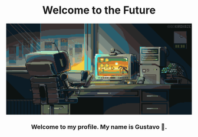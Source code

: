<h1 align="center"> Welcome to the Future </h1>

<img src="./img/welcome.gif" alt="Welcome" align="center"></img>

<h3 align="center">  Welcome to my profile. My name is Gustavo 🌲. </h3>

